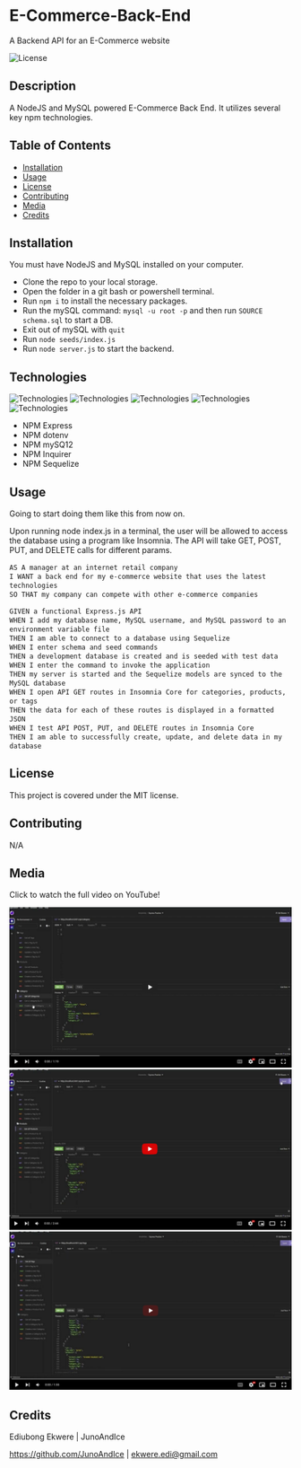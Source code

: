 # E-Commerce-Back-End

A Backend API for an E-Commerce website
  
![License](https://img.shields.io/badge/License-MIT-blue.svg)
  
## Description
  
A NodeJS and MySQL powered E-Commerce Back End. It utilizes several key npm technologies.
  
## Table of Contents
  
- [Installation](#installation)
- [Usage](#usage)
- [License](#license)
- [Contributing](#contributing)
- [Media](#media)
- [Credits](#credits)
  
## Installation
  
  You must have NodeJS and MySQL installed on your computer.

- Clone the repo to your local storage.
- Open the folder in a git bash or powershell terminal.
- Run `npm i` to install the necessary packages.
- Run the mySQL command: `mysql -u root -p` and then run `SOURCE schema.sql` to start a DB.
- Exit out of mySQL with `quit`
- Run `node seeds/index.js`
- Run `node server.js` to start the backend.

## Technologies

![Technologies](https://img.shields.io/badge/-Git-F05032?logo=Git&logoColor=white)
![Technologies](https://img.shields.io/badge/-JavaScript-007396?logo=JavaScript&logoColor=white)
![Technologies](https://img.shields.io/badge/-Node.js-339933?logo=Node.js&logoColor=white)
![Technologies](https://img.shields.io/badge/-npm-CB3837?logo=npm&logoColor=white)
![Technologies](https://img.shields.io/badge/-MySQL-4479A1?logo=MySQL&logoColor=white)

- NPM Express
- NPM dotenv
- NPM mySQ12
- NPM Inquirer
- NPM Sequelize
  
## Usage

Going to start doing them like this from now on.

Upon running node index.js in a terminal, the user will be allowed to access the database using a program like Insomnia. The API will take GET, POST, PUT, and DELETE calls for different params.

```
AS A manager at an internet retail company
I WANT a back end for my e-commerce website that uses the latest technologies
SO THAT my company can compete with other e-commerce companies
```

```
GIVEN a functional Express.js API
WHEN I add my database name, MySQL username, and MySQL password to an environment variable file
THEN I am able to connect to a database using Sequelize
WHEN I enter schema and seed commands
THEN a development database is created and is seeded with test data
WHEN I enter the command to invoke the application
THEN my server is started and the Sequelize models are synced to the MySQL database
WHEN I open API GET routes in Insomnia Core for categories, products, or tags
THEN the data for each of these routes is displayed in a formatted JSON
WHEN I test API POST, PUT, and DELETE routes in Insomnia Core
THEN I am able to successfully create, update, and delete data in my database
```

## License
  
This project is covered under the MIT license.
  
## Contributing
  
N/A
  
## Media

Click to watch the full video on YouTube!

  [![Category Video](./assets/Category.png)](https://youtu.be/Sdg4MHNV_OU)
  [![Products Video](./assets//Products.png)](https://youtu.be/yoo1-1VMb34)
  [![Tag Video](./assets/Tags.png)](https://youtu.be/Ap-swvuhBpc)

## Credits

  Ediubong Ekwere | JunoAndIce

  <https://github.com/JunoAndIce> | [ekwere.edi@gmail.com](mailto:ekwere.edi@gmail.com)
  